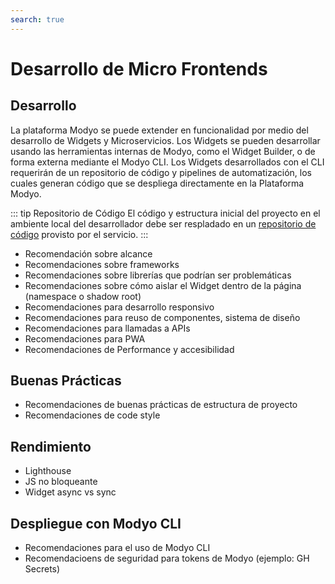 ```yaml
---
search: true
---
```


# Desarrollo de Micro Frontends

## Desarrollo
La plataforma Modyo se puede extender en funcionalidad por medio del desarrollo de Widgets y Microservicios. Los Widgets se pueden desarrollar usando las herramientas internas de Modyo, como el Widget Builder, o de forma externa mediante el Modyo CLI. 
Los Widgets desarrollados con el CLI requerirán de un repositorio de código y pipelines de automatización, los cuales generan código que se despliega directamente en la Plataforma Modyo. 

::: tip Repositorio de Código
El código y estructura inicial del proyecto en el ambiente local del desarrollador debe ser respladado en un [repositorio de código](../components/development.md#repositorio-de-codigo) provisto por el servicio.
:::

- Recomendación sobre alcance
- Recomendaciones sobre frameworks
- Recomendaciones sobre librerías que podrían ser problemáticas
- Recomendaciones sobre cómo aislar el Widget dentro de la página (namespace o shadow root)
- Recomendaciones para desarrollo responsivo
- Recomendaciones para reuso de componentes, sistema de diseño
- Recomendaciones para llamadas a APIs
- Recomendaciones para PWA
- Recomendaciones de Performance y accesibilidad


## Buenas Prácticas
- Recomendaciones de buenas prácticas de estructura de proyecto
- Recomendaciones de code style


## Rendimiento
- Lighthouse
- JS no bloqueante
- Widget async vs sync


## Despliegue con Modyo CLI
- Recomendaciones para el uso de Modyo CLI
- Recomendacioens de seguridad para tokens de Modyo (ejemplo: GH Secrets)




